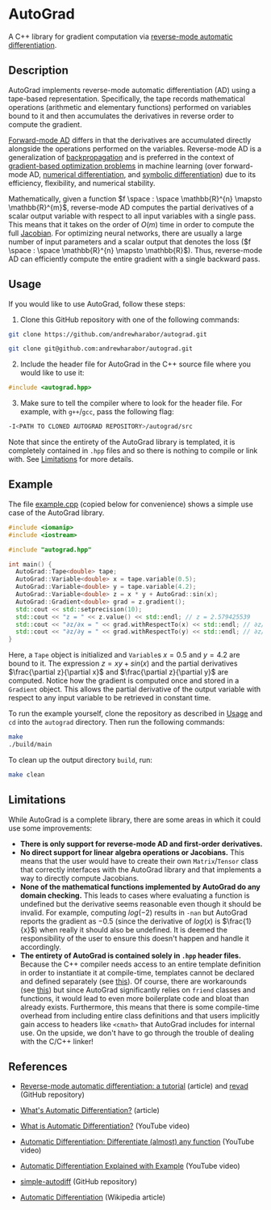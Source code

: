 # AutoGrad

A C++ library for gradient computation via [reverse-mode automatic differentiation](https://en.wikipedia.org/wiki/Automatic_differentiation#Reverse_accumulation).

## Description

AutoGrad implements reverse-mode automatic differentiation (AD) using a tape-based representation. Specifically, the tape records mathematical operations (arithmetic and elementary functions) performed on variables bound to it and then accumulates the derivatives in reverse order to compute the gradient.

[Forward-mode AD](https://en.wikipedia.org/wiki/Automatic_differentiation#Forward_accumulation) differs in that the derivatives are accumulated directly alongside the operations performed on the variables. Reverse-mode AD is a generalization of [backpropagation](https://en.wikipedia.org/wiki/Backpropagation) and is preferred in the context of [gradient-based optimization problems](https://en.wikipedia.org/wiki/Gradient_descent) in machine learning (over forward-mode AD, [numerical differentiation](https://en.wikipedia.org/wiki/Numerical_differentiation), and [symbolic differentiation](https://en.wikipedia.org/wiki/Computer_algebra)) due to its efficiency, flexibility, and numerical stability.

Mathematically, given a function $`f \space : \space \mathbb{R}^{n} \mapsto \mathbb{R}^{m}`$, reverse-mode AD computes the partial derivatives of a scalar output variable with respect to all input variables with a single pass. This means that it takes on the order of $`O(m)`$ time in order to compute the full [Jacobian](https://en.wikipedia.org/wiki/Jacobian_matrix_and_determinant). For optimizing neural networks, there are usually a large number of input parameters and a scalar output that denotes the loss ($`f \space : \space \mathbb{R}^{n} \mapsto \mathbb{R}`$). Thus, reverse-mode AD can efficiently compute the entire gradient with a single backward pass.

## Usage

If you would like to use AutoGrad, follow these steps:

1. Clone this GitHub repository with one of the following commands:

``` bash
git clone https://github.com/andrewharabor/autograd.git
```

``` bash
git clone git@github.com:andrewharabor/autograd.git
```

2. Include the header file for AutoGrad in the C++ source file where you would like to use it:

``` cpp
#include <autograd.hpp>
```

3. Make sure to tell the compiler where to look for the header file. For example, with `g++`/`gcc`, pass the following flag:

``` bash
-I<PATH TO CLONED AUTOGRAD REPOSITORY>/autograd/src
```

Note that since the entirety of the AutoGrad library is templated, it is completely contained in `.hpp` files and so there is nothing to compile or link with. See [Limitations](#limitations) for more details.

## Example

The file [example.cpp](/example/example.cpp) (copied below for convenience) shows a simple use case of the AutoGrad library.

``` cpp
#include <iomanip>
#include <iostream>

#include "autograd.hpp"

int main() {
  AutoGrad::Tape<double> tape;
  AutoGrad::Variable<double> x = tape.variable(0.5);
  AutoGrad::Variable<double> y = tape.variable(4.2);
  AutoGrad::Variable<double> z = x * y + AutoGrad::sin(x);
  AutoGrad::Gradient<double> grad = z.gradient();
  std::cout << std::setprecision(10);
  std::cout << "z = " << z.value() << std::endl; // z = 2.579425539
  std::cout << "∂z/∂x = " << grad.withRespectTo(x) << std::endl; // ∂z/∂x = 5.077582562
  std::cout << "∂z/∂y = " << grad.withRespectTo(y) << std::endl; // ∂z/∂y = 0.5
}
```

Here, a `Tape` object is initialized and `Variable`s $`x = 0.5`$ and $`y = 4.2`$ are bound to it. The expression $`z = xy + sin(x)`$ and the partial derivatives $`\frac{\partial z}{\partial x}`$ and $`\frac{\partial z}{\partial y}`$ are computed. Notice how the gradient is computed once and stored in a `Gradient` object. This allows the partial derivative of the output variable with respect to any input variable to be retrieved in constant time.

To run the example yourself, clone the repository as described in [Usage](#usage) and `cd` into the `autograd` directory. Then run the following commands:

``` bash
make
./build/main
```

To clean up the output directory `build`, run:

``` bash
make clean
```

## Limitations

While AutoGrad is a complete library, there are some areas in which it could use some improvements:

- **There is only support for reverse-mode AD and first-order derivatives.**
- **No direct support for linear algebra operations or Jacobians.** This means that the user would have to create their own `Matrix`/`Tensor` class that correctly interfaces with the AutoGrad library and that implements a way to directly compute Jacobians.
- **None of the mathematical functions implemented by AutoGrad do any domain checking.** This leads to cases where evaluating a function is undefined but the derivative seems reasonable even though it should be invalid. For example, computing $`log(-2)`$ results in `-nan` but AutoGrad reports the gradient as $`-0.5`$ (since the derivative of $`log(x)`$ is $`\frac{1}{x}`$) when really it should also be undefined. It is deemed the responsibility of the user to ensure this doesn't happen and handle it accordingly.
- **The entirety of AutoGrad is contained solely in `.hpp` header files.** Because the C++ compiler needs access to an entire template definition in order to instantiate it at compile-time, templates cannot be declared and defined separately (see [this](https://stackoverflow.com/questions/495021/why-can-templates-only-be-implemented-in-the-header-file)). Of course, there are workarounds (see [this](https://stackoverflow.com/questions/44774036/why-use-a-tpp-file-when-implementing-templated-functions-and-classes-defined-i)) but since AutoGrad significantly relies on `friend` classes and functions, it would lead to even more boilerplate code and bloat than already exists. Furthermore, this means that there is some compile-time overhead from including entire class definitions and that users implicitly gain access to headers like `<cmath>` that AutoGrad includes for internal use. On the upside, we don't have to go through the trouble of dealing with the C/C++ linker!

## References

- [Reverse-mode automatic differentiation: a tutorial](https://rufflewind.com/2016-12-30/reverse-mode-automatic-differentiation) (article) and [revad](https://github.com/Rufflewind/revad) (GitHub repository)

- [What's Automatic Differentiation?](https://huggingface.co/blog/andmholm/what-is-automatic-differentiation) (article)

- [What is Automatic Differentiation?](https://www.youtube.com/watch?v=wG_nF1awSSY) (YouTube video)

- [Automatic Differentiation: Differentiate (almost) any function](https://www.youtube.com/watch?v=4wgXBr7fnQg) (YouTube video)

- [Automatic Differentiation Explained with Example](https://www.youtube.com/watch?v=jS-0aAamC64) (YouTube video)

- [simple-autodiff](https://github.com/gtoubassi/simple-autodiff) (GitHub repository)

- [Automatic Differentiation](https://en.wikipedia.org/wiki/Automatic_differentiation) (Wikipedia article)
